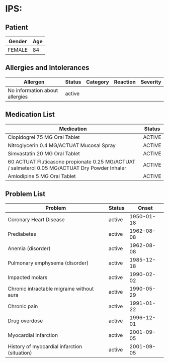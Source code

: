 # IPS:

## Patient

|Gender|Age|
|---|---|
|FEMALE|84|

## Allergies and Intolerances

|Allergen|Status|Category|Reaction|Severity|
|---|---|---|---|---|
|No information about allergies|active||||

## Medication List

|Medication|Status|
|---|---|
|Clopidogrel 75 MG Oral Tablet|ACTIVE|
|Nitroglycerin 0.4 MG/ACTUAT Mucosal Spray|ACTIVE|
|Simvastatin 20 MG Oral Tablet|ACTIVE|
|60 ACTUAT Fluticasone propionate 0.25 MG/ACTUAT / salmeterol 0.05 MG/ACTUAT Dry Powder Inhaler|ACTIVE|
|Amlodipine 5 MG Oral Tablet|ACTIVE|

## Problem List

|Problem|Status|Onset|
|---|---|---|
|Coronary Heart Disease|active|1950-01-18|
|Prediabetes|active|1962-08-08|
|Anemia (disorder)|active|1962-08-08|
|Pulmonary emphysema (disorder)|active|1985-12-18|
|Impacted molars|active|1990-02-02|
|Chronic intractable migraine without aura|active|1990-05-29|
|Chronic pain|active|1991-01-22|
|Drug overdose|active|1996-12-01|
|Myocardial Infarction|active|2001-09-05|
|History of myocardial infarction (situation)|active|2001-09-05|
